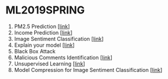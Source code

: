 # ML2019SPRING
1. PM2.5 Prediction [[link](https://ntumlta2019.github.io/ml-web-hw1/)]
2. Income Prediction [[link](https://ntumlta2019.github.io/ml-web-hw2/)]
3. Image Sentiment Classification [[link](https://ntumlta2019.github.io/ml-web-hw3/)]
4. Explain your model [[link](https://ntumlta2019.github.io/ml-web-hw4/)]
5. Black Box Attack 
6. Malicious Comments Identification [[link](https://ntumlta2019.github.io/ml-web-hw6/)]
7. Unsupervised Learning [[link](https://ntumlta2019.github.io/ml-web-hw7/)]
8. Model Compression for Image Sentiment Classification [[link](https://ntumlta2019.github.io/ml-web-hw8/)]
